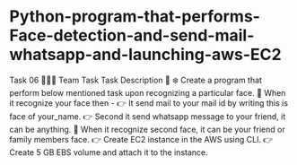 # Python-program-that-performs-Face-detection-and-send-mail-whatsapp-and-launching-aws-EC2
Task 06 👨🏻‍💻  Team Task  Task Description 📄  ❄️ Create a program that perform below mentioned task upon recognizing a particular face.   📌 When it recognize your face then -  👉 It send mail to your mail id by writing this is face of your_name.  👉 Second it send whatsapp message to your friend, it can be anything.   📌 When it recognize second  face, it can be your friend or family members face. 👉 Create EC2 instance in the AWS using CLI.  👉 Create 5 GB EBS volume and attach it to the instance. 
